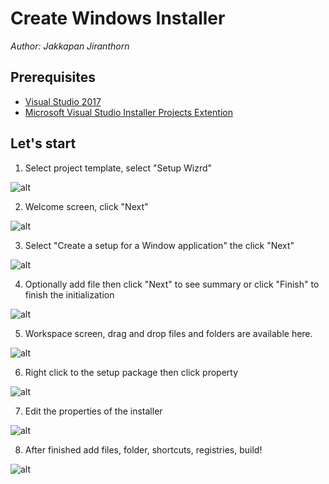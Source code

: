 # Create Windows Installer
*Author: Jakkapan Jiranthorn*



##  Prerequisites
- [Visual Studio 2017](https://visualstudio.microsoft.com/downloads/)
- [Microsoft Visual Studio Installer Projects Extention](https://marketplace.visualstudio.com/items?itemName=VisualStudioClient.MicrosoftVisualStudio2017InstallerProjects)


## Let's start

 1. Select project template, select "Setup Wizrd"

![alt](\images\select-project-template.png)
 
 2. Welcome screen,  click "Next"

![alt](\images\welcome.png)

 3. Select "Create a setup for a Window application" the click "Next"

 ![alt](\images\create-a-set-for-a-windows-application.png)

 4. Optionally add file then click "Next" to see summary or click "Finish" to finish the initialization

 ![alt](\images\optional-add-file.png)

 5. Workspace screen, drag and drop files and folders are available here.

 ![alt](\images\workspace-screen.png)

 6. Right click to the setup package then click property

 ![alt](\images\right-click-properties.png)

 7. Edit the properties of the installer

![alt](\images\properties.png)

 8. After finished add files, folder, shortcuts, registries, build!

 ![alt](\images\build.png)